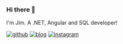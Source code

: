 ### Hi there 👋

I'm Jim. A .NET, Angular and SQL developer!

<a href="https://github.com/sirtopas">![github](https://img.shields.io/badge/GitHub-sirtopas-green)</a>
<a href="https://sirtopas.github.io/jmsbrtt">![blog](https://img.shields.io/badge/Blog-JMSBRTT-green)</a>
<a href="https://www.instagram.com/sirtopas/">![instagram](https://img.shields.io/badge/Instagram-sirtopas-green)</a>
